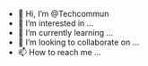 - 👋 Hi, I’m @Techcommun
- 👀 I’m interested in ...
- 🌱 I’m currently learning ...
- 💞️ I’m looking to collaborate on ...
- 📫 How to reach me ...

<!---
Techcommun/Techcommun is a ✨ special ✨ repository because its `README.md` (this file) appears on your GitHub profile.
You can click the Preview link to take a look at your changes.
--->
